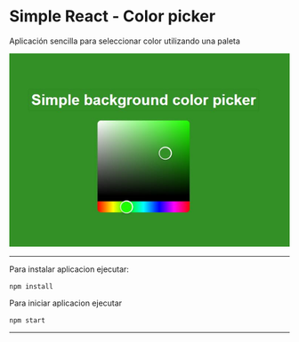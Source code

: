 # Simple React - Color picker

Aplicación sencilla para seleccionar color utilizando una paleta

![Demo de pagina](./preview.JPG)

------

Para instalar aplicacion ejecutar:

```
npm install
```

Para iniciar aplicacion ejecutar

```
npm start
```

------

